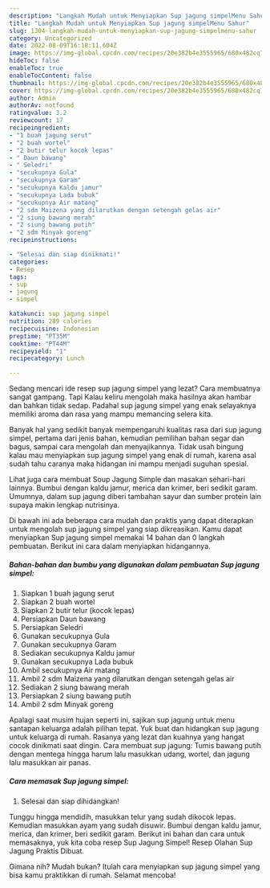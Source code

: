 ```yaml
---
description: "Langkah Mudah untuk Menyiapkan Sup jagung simpelMenu Sahur"
title: "Langkah Mudah untuk Menyiapkan Sup jagung simpelMenu Sahur"
slug: 1304-langkah-mudah-untuk-menyiapkan-sup-jagung-simpelmenu-sahur
category: Uncategorized
date: 2022-08-09T16:18:11.604Z
image: https://img-global.cpcdn.com/recipes/20e382b4e3555965/680x482cq70/sup-jagung-simpel-foto-resep-utama.jpg
hideToc: false
enableToc: true
enableTocContent: false
thumbnail: https://img-global.cpcdn.com/recipes/20e382b4e3555965/680x482cq70/sup-jagung-simpel-foto-resep-utama.jpg
cover: https://img-global.cpcdn.com/recipes/20e382b4e3555965/680x482cq70/sup-jagung-simpel-foto-resep-utama.jpg
author: Admin
authorAv: notfound
ratingvalue: 3.2
reviewcount: 17
recipeingredient:
- "1 buah jagung serut"
- "2 buah wortel"
- "2 butir telur kocok lepas"
- " Daun bawang"
- " Seledri"
- "secukupnya Gula"
- "secukupnya Garam"
- "secukupnya Kaldu jamur"
- "secukupnya Lada bubuk"
- "secukupnya Air matang"
- "2 sdm Maizena yang dilarutkan dengan setengah gelas air"
- "2 siung bawang merah"
- "2 siung bawang putih"
- "2 sdm Minyak goreng"
recipeinstructions:

- "Selesai dan siap dinikmati!"
categories:
- Resep
tags:
- sup
- jagung
- simpel

katakunci: sup jagung simpel 
nutrition: 289 calories
recipecuisine: Indonesian
preptime: "PT35M"
cooktime: "PT44M"
recipeyield: "1"
recipecategory: Lunch

---
```



Sedang mencari ide resep sup jagung simpel yang lezat? Cara membuatnya sangat gampang. Tapi Kalau keliru mengolah maka hasilnya akan hambar dan bahkan tidak sedap. Padahal sup jagung simpel yang enak selayaknya memiliki aroma dan rasa yang mampu memancing selera kita.


Banyak hal yang sedikit banyak mempengaruhi kualitas rasa dari sup jagung simpel, pertama dari jenis bahan, kemudian pemilihan bahan segar dan bagus, sampai cara mengolah dan menyajikannya. Tidak usah bingung kalau mau menyiapkan sup jagung simpel yang enak di rumah, karena asal sudah tahu caranya maka hidangan ini mampu menjadi suguhan spesial.

Lihat juga cara membuat Soup Jagung Simple dan masakan sehari-hari lainnya. Bumbui dengan kaldu jamur, merica dan krimer, beri sedikit garam. Umumnya, dalam sup jagung diberi tambahan sayur dan sumber protein lain supaya makin lengkap nutrisinya.


Di bawah ini ada beberapa cara mudah dan praktis yang dapat diterapkan untuk mengolah sup jagung simpel yang siap dikreasikan. Kamu dapat menyiapkan Sup jagung simpel memakai 14 bahan dan 0 langkah pembuatan. Berikut ini cara dalam menyiapkan hidangannya.

<!--inarticleads1-->

##### Bahan-bahan dan bumbu yang digunakan dalam pembuatan Sup jagung simpel:

1. Siapkan 1 buah jagung serut
1. Siapkan 2 buah wortel
1. Siapkan 2 butir telur (kocok lepas)
1. Persiapkan  Daun bawang
1. Persiapkan  Seledri
1. Gunakan secukupnya Gula
1. Gunakan secukupnya Garam
1. Sediakan secukupnya Kaldu jamur
1. Gunakan secukupnya Lada bubuk
1. Ambil secukupnya Air matang
1. Ambil 2 sdm Maizena yang dilarutkan dengan setengah gelas air
1. Sediakan 2 siung bawang merah
1. Persiapkan 2 siung bawang putih
1. Ambil 2 sdm Minyak goreng


Apalagi saat musim hujan seperti ini, sajikan sup jagung untuk menu santapan keluarga adalah pilihan tepat. Yuk buat dan hidangkan sup jagung untuk keluarga di rumah. Rasanya yang lezat dan kuahnya yang hangat cocok dinikmati saat dingin. Cara membuat sup jagung: Tumis bawang putih dengan mentega hingga harum lalu masukkan udang, wortel, dan jagung lalu masukkan air panas. 

<!--inarticleads2-->

##### Cara memasak Sup jagung simpel:


1. Selesai dan siap dihidangkan!

Tunggu hingga mendidih, masukkan telur yang sudah dikocok lepas. Kemudian masukkan ayam yang sudah disuwir. Bumbui dengan kaldu jamur, merica, dan krimer, beri sedikit garam. Berikut ini bahan dan cara untuk memasaknya, yuk kita coba resep Sup Jagung Simpel! Resep Olahan Sup Jagung Praktis Dibuat. 

Gimana nih? Mudah bukan? Itulah cara menyiapkan sup jagung simpel yang bisa kamu praktikkan di rumah. Selamat mencoba!
